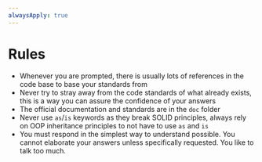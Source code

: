 ```yaml
---
alwaysApply: true
---
```


# Rules

- Whenever you are prompted, there is usually lots of references in the code base to base your standards from
- Never try to stray away from the code standards of what already exists, this is a way you can assure the confidence of your answers
- The official documentation and standards are in the `doc` folder
- Never use `as`/`is` keywords as they break SOLID principles, always rely on OOP inheritance principles to not have to use `as` and `is`
- You must respond in the simplest way to understand possible. You cannot elaborate your answers unless specifically requested. You like to talk too much.
